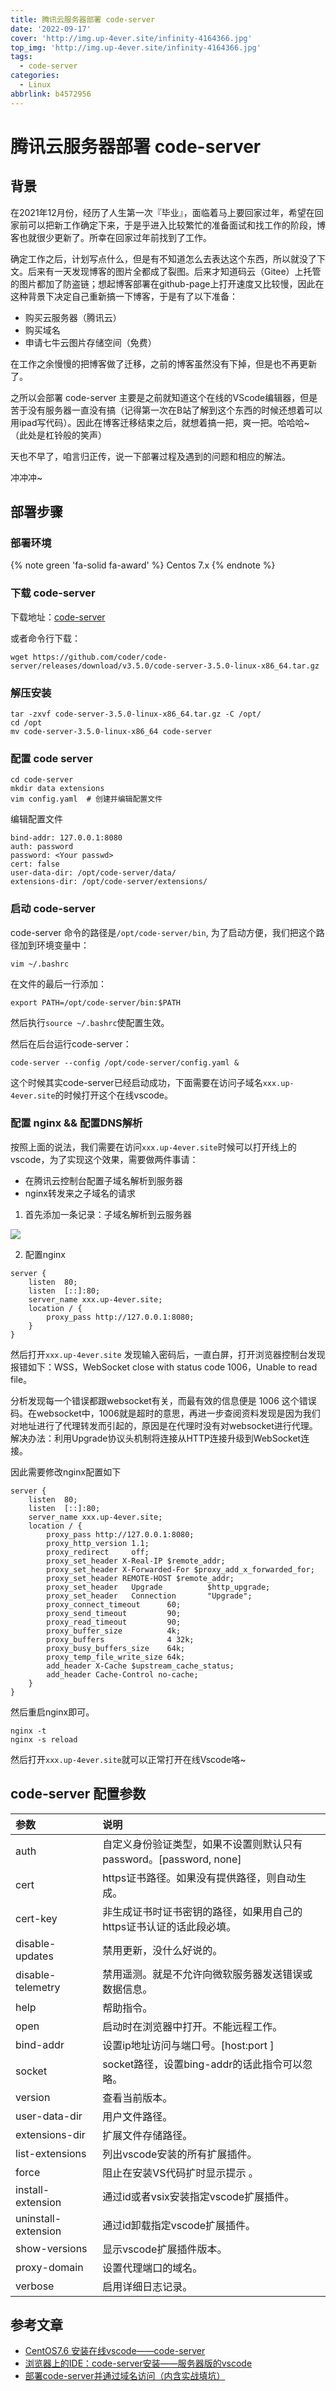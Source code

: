```yaml
---
title: 腾讯云服务器部署 code-server
date: '2022-09-17'
cover: 'http://img.up-4ever.site/infinity-4164366.jpg'
top_img: 'http://img.up-4ever.site/infinity-4164366.jpg'
tags:
  - code-server
categories:
  - Linux
abbrlink: b4572956
---
```

# 腾讯云服务器部署 code-server

## 背景

在2021年12月份，经历了人生第一次『毕业』，面临着马上要回家过年，希望在回家前可以把新工作确定下来，于是乎进入比较繁忙的准备面试和找工作的阶段，博客也就很少更新了。所幸在回家过年前找到了工作。

确定工作之后，计划写点什么，但是有不知道怎么去表达这个东西，所以就没了下文。后来有一天发现博客的图片全都成了裂图。后来才知道码云（Gitee）上托管的图片都加了防盗链；想起博客部署在github-page上打开速度又比较慢，因此在这种背景下决定自己重新搞一下博客，于是有了以下准备：

- 购买云服务器（腾讯云）
- 购买域名
- 申请七牛云图片存储空间（免费）

在工作之余慢慢的把博客做了迁移，之前的博客虽然没有下掉，但是也不再更新了。

之所以会部署 code-server 主要是之前就知道这个在线的VScode编辑器，但是苦于没有服务器一直没有搞（记得第一次在B站了解到这个东西的时候还想着可以用ipad写代码）。因此在博客迁移结束之后，就想着搞一把，爽一把。哈哈哈~（此处是杠铃般的笑声）

天也不早了，咱言归正传，说一下部署过程及遇到的问题和相应的解法。

冲冲冲~

## 部署步骤

### 部署环境

{% note green 'fa-solid fa-award' %}
Centos 7.x
{% endnote %}

### 下载 code-server

下载地址：[code-server](https://github.com/coder/code-server/releases)

或者命令行下载：

```shell
wget https://github.com/coder/code-server/releases/download/v3.5.0/code-server-3.5.0-linux-x86_64.tar.gz
```

### 解压安装

```shell
tar -zxvf code-server-3.5.0-linux-x86_64.tar.gz -C /opt/
cd /opt
mv code-server-3.5.0-linux-x86_64 code-server
```

### 配置 code server

```shell
cd code-server
mkdir data extensions
vim config.yaml  # 创建并编辑配置文件
```

编辑配置文件

```shell
bind-addr: 127.0.0.1:8080
auth: password
password: <Your passwd>
cert: false
user-data-dir: /opt/code-server/data/
extensions-dir: /opt/code-server/extensions/
```

### 启动 code-server

code-server 命令的路径是`/opt/code-server/bin`, 为了启动方便，我们把这个路径加到环境变量中：

```shell
vim ~/.bashrc
```

在文件的最后一行添加：

```shell
export PATH=/opt/code-server/bin:$PATH
```

然后执行`source ~/.bashrc`使配置生效。

然后在后台运行code-server：

```shell
code-server --config /opt/code-server/config.yaml &
```

这个时候其实code-server已经启动成功，下面需要在访问子域名`xxx.up-4ever.site`的时候打开这个在线vscode。

### 配置 nginx && 配置DNS解析

按照上面的说法，我们需要在访问`xxx.up-4ever.site`时候可以打开线上的vscode，为了实现这个效果，需要做两件事请：

- 在腾讯云控制台配置子域名解析到服务器
- nginx转发来之子域名的请求

1. 首先添加一条记录：子域名解析到云服务器

![](http://img.up-4ever.site/20220917225544.png)

2. 配置nginx

```shell
server {
    listen	80;
    listen	[::]:80;
    server_name	xxx.up-4ever.site;
    location / {
        proxy_pass http://127.0.0.1:8080;
    }
}
```

然后打开`xxx.up-4ever.site` 发现输入密码后，一直白屏，打开浏览器控制台发现报错如下：WSS，WebSocket close with status code 1006，Unable to read file。

分析发现每一个错误都跟websocket有关，而最有效的信息便是 1006 这个错误码。在websocket中，1006就是超时的意思，再进一步查阅资料发现是因为我们对地址进行了代理转发而引起的，原因是在代理时没有对websocket进行代理。解决办法：利用Upgrade协议头机制将连接从HTTP连接升级到WebSocket连接。

因此需要修改nginx配置如下

```shell
server {
    listen	80;
    listen	[::]:80;
    server_name	xxx.up-4ever.site;
    location / {
        proxy_pass http://127.0.0.1:8080;
        proxy_http_version 1.1;
        proxy_redirect     off;
        proxy_set_header X-Real-IP $remote_addr;
        proxy_set_header X-Forwarded-For $proxy_add_x_forwarded_for;
        proxy_set_header REMOTE-HOST $remote_addr;
        proxy_set_header   Upgrade          $http_upgrade;
        proxy_set_header   Connection       "Upgrade";
        proxy_connect_timeout      60;
        proxy_send_timeout         90;
        proxy_read_timeout         90;
        proxy_buffer_size          4k;
        proxy_buffers              4 32k;
        proxy_busy_buffers_size    64k;
        proxy_temp_file_write_size 64k;
        add_header X-Cache $upstream_cache_status;
        add_header Cache-Control no-cache;
    }
}
```

然后重启nginx即可。

```shell
nginx -t
nginx -s reload
```

然后打开`xxx.up-4ever.site`就可以正常打开在线Vscode咯~

## code-server 配置参数

| 参数                | 说明                                                         |
| :------------------ | :----------------------------------------------------------- |
| auth                | 自定义身份验证类型，如果不设置则默认只有password。[password, none] |
| cert                | https证书路径。如果没有提供路径，则自动生成。                |
| cert-key            | 非生成证书时证书密钥的路径，如果用自己的https证书认证的话此段必填。 |
| disable-updates     | 禁用更新，没什么好说的。                                     |
| disable-telemetry   | 禁用遥测。就是不允许向微软服务器发送错误或数据信息。         |
| help                | 帮助指令。                                                   |
| open                | 启动时在浏览器中打开。不能远程工作。                         |
| bind-addr           | 设置ip地址访问与端口号。[host:port ]                         |
| socket              | socket路径，设置bing-addr的话此指令可以忽略。                |
| version             | 查看当前版本。                                               |
| user-data-dir       | 用户文件路径。                                               |
| extensions-dir      | 扩展文件存储路径。                                           |
| list-extensions     | 列出vscode安装的所有扩展插件。                               |
| force               | 阻止在安装VS代码扩时显示提示 。                              |
| install-extension   | 通过id或者vsix安装指定vscode扩展插件。                       |
| uninstall-extension | 通过id卸载指定vscode扩展插件。                               |
| show-versions       | 显示vscode扩展插件版本。                                     |
| proxy-domain        | 设置代理端口的域名。                                         |
| verbose             | 启用详细日志记录。                                           |

## 参考文章

- [CentOS7.6 安装在线vscode——code-server](http://www.vleity.com/detail/gVYkF3QvpSSErkEzW9c4uL.html)
- [浏览器上的IDE：code-server安装——服务器版的vscode](https://www.codenong.com/cs105990565/)
- [部署code-server并通过域名访问（内含实战填坑）](https://www.bilibili.com/read/cv14047073)
